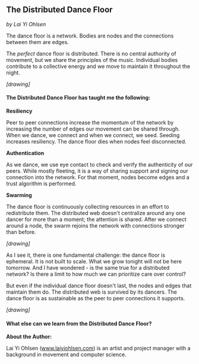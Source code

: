 ## The Distributed Dance Floor

*by Lai Yi Ohlsen*

The dance floor is a network. Bodies are nodes and the connections between them are edges.

The _perfect_ dance floor is distributed. There is no central authority of movement, but we share the principles of the music. Individual bodies contribute to a collective energy and we move to maintain it throughout the night.

*[drawing]*

#### The Distributed Dance Floor has taught me the following:

**Resiliency**

Peer to peer connections increase the momentum of the network by increasing the number of edges our movement can be shared through. When we dance, we connect and when we connect, we seed. Seeding increases resiliency. The dance floor dies when nodes feel disconnected.

**Authentication**

As we dance, we use eye contact to check and verify the authenticity of our peers. While mostly fleeting, it is a way of sharing support and signing our connection into the network. For that moment, nodes become edges and a trust algorithm is performed. 

**Swarming**

The dance floor is continuously collecting resources in an effort to redistribute them. The distributed web doesn't centralize around any one dancer for more than a moment; the attention is shared. After we connect around a node, the swarm rejoins the network with connections stronger than before.

*[drawing]*

As I see it, there is one fundamental challenge: the dance floor is ephemeral. It is not built to scale. What we grow tonight will not be here tomorrow. And I have wondered - is the same true for a distributed network? Is there a limit to how much we can prioritize care over control?

But even if the individual dance floor doesn't last, the nodes and edges that maintain them do. The distributed web is survived by its dancers. The dance floor is as sustainable as the peer to peer connections it supports.

*[drawing]*

#### What else can we learn from the Distributed Dance Floor? 



**About the Author:**

Lai Yi Ohlsen (www.laiyiohlsen.com) is an artist and project manager with a background in movement and computer science. 